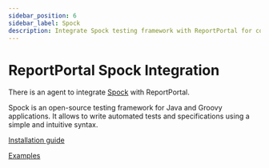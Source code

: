 ```yaml
---
sidebar_position: 6
sidebar_label: Spock
description: Integrate Spock testing framework with ReportPortal for comprehensive test automation reporting tools and Java/Groovy testing analysis.
---
```


# ReportPortal Spock Integration

There is an agent to integrate [Spock](https://spockframework.org/) with ReportPortal.

Spock is an open-source testing framework for Java and Groovy applications. It allows to write automated tests and specifications using a simple and intuitive syntax.

[Installation guide](https://github.com/reportportal/agent-java-spock#readme)

[Examples](https://github.com/reportportal/examples-java/tree/master/example-spock)
